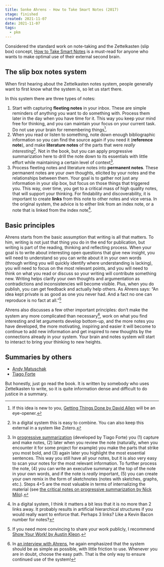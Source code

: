 ```yaml
---
title: Sonke Ahrens - How to Take Smart Notes (2017)
stage: finished
created: 2021-11-07
date: 2021-11-07
tags: 
  - pkm
---
```


Considered the standard work on note-taking and the Zettelkasten (slip box) concept, [How to Take Smart Notes](https://www.goodreads.com/en/book/show/34507927-how-to-take-smart-notes) is a must-read for anyone who wants to make optimal use of their external second brain.

## The slip box notes system
When first hearing about the Zettelkasten notes system, people generally want to first know what the system is, so let us start there. 

In this system there are three types of notes:
1. Start with capturing **fleeting notes** in your inbox. These are simple reminders of anything you want to do something with. Process them later in the day when you have time for it. This way you keep your mind free for thinking, and you can maintain your focus on your current task. Do not use your brain for remembering things[^1].
2. When you read or listen to something, note down enough bibliographic information so you can find the source again if you need it (**reference note**), and make **literature notes** of the parts that were *really interesting*[^2]. Not in the book, but you can apply progressive summarization here to drill the note down to its essentials with little effort while maintaining a certain level of context[^3].
3. Process fleeting notes and literature notes into **permanent notes**. These permanent notes are your *own* thoughts, elicited by your notes and the relationships between them. Your goal is to gather not just any information in your slip box, but focus on those things that triggered you. This way, over time, you get to a critical mass of high quality notes, that will support your thinking. 
	For findability and discoverability, it is important to create **links** from this note to other notes and vice versa. In the original system, the advice is to either link from an index note, or a note that is linked from the index note[^4]. 

## Basic principles
Ahrens starts from the basic assumption that writing is all that matters. To him, writing is not just that thing you do in the end for publication, but writing is part of the reading, thinking and reflecting process. When your goal is to write about interesting open questions that give new insight, you will need to understand so you can write about it in your own words (through writing you will quickly identify where understanding is lacking), you will need to focus on the most relevant points, and you will need to think on what you read or discuss so your writing will contribute something new. Writing helps clarify your own thoughts and argumentation as contradictions and inconsistencies will become visible. Plus, when you do publish, you can get feedback and actually help others. As Ahrens says: “An idea kept private is as good as one you never had. And a fact no one can reproduce is no fact at all.”[^5]

Ahrens also discusses a few other important principles: don’t make the system any more complicated than necessary[^6], work on what you find interesting and let arguments develop bottom-up, and the more notes you have developed, the more motivating, inspiring and easier it will become to continue to add new information and get inspired to new thoughts by the connections already in your system. Your brain and notes system will start to interact to bring your thinking to new heights.

## Summaries by others
- [Andy Matuschak](https://notes.andymatuschak.org/How_to_Take_Smart_Notes_-_Ahrens)
- [Tiago Forte](https://fortelabs.co/blog/how-to-take-smart-notes/)

But honestly, just go read the book. It is written by somebody who uses Zettelkasten to write, so it is quite information dense and difficult to do justice in a summary.

[^1]: If this idea is new to you, [Getting Things Done by David Allen](https://www.goodreads.com/book/show/1633.Getting_Things_Done?from_search=true&from_srp=true&qid=juP4AOmEGC&rank=1) will be an eye-opener.
[^2]: In a digital system this is easy to combine. You can also keep this external in a system like Zotero. 
[^3]: In [progressive summarization](https://fortelabs.co/blog/progressive-summarization-ii-examples-and-metaphors/) (developed by Tiago Forte) you (1) capture and make notes, (2) later when you review the note (naturally, when you encounter it for some project for example) you make the parts that strike you most bold, and (3) again later you highlight the most essential sentences. This way you still have all your notes, but it is also very easy to scan your notes for the most relevant information. To further process the note, (4) you can write an executive summary at the top of the note in your own words, and if the note is *really* important, (5) you can create your own remix in the form of sketchnotes (notes with sketches, graphs, etc.). Steps 4+5 are the most valuable in terms of internalizing the material (see [the critical notes on progressive summarization by Nick Milo](https://medium.com/@nickmilo22/why-progressive-summarization-must-die-c2635d1f79f1)).
[^4]: In a digital system, I think it matters a bit less that it is no more than 2 links away. It probably results in artificial hierarchical structures if you would really want to enforce that. Perhaps 3 links? Like a Kevin Bacon number for notes?
[^5]: If you need more convincing to share your work publicly, I recommend [Show Your Work! by Austin Kleon](https://www.goodreads.com/book/show/18290401-show-your-work).
[^6]: In [an interview with Ahrens](https://www.youtube.com/watch?v=kXnR7qX3BDc), he again emphasized that the system should be as simple as possible, with little friction to use. Whenever you are in doubt, choose the easy path. That is the only way to ensure continued use of the system!
